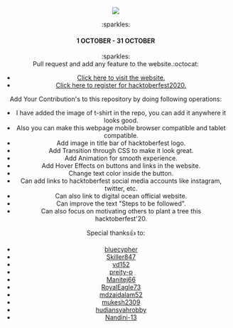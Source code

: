 <p align="center">
    <a href="https://hacktoberfest.digitalocean.com/" target="_blank">
    	<img src="https://github.com/rakshit234/HacktoberFest2020/blob/master/images/HF20_logo.png" >
    </a>
</p>
<center>:sparkles:<h4>1 OCTOBER - 31 OCTOBER</h4>:sparkles:<center>
Pull request and add any feature to the website.:octocat:
    
* [Click here to visit the website.](https://rakshit234.github.io/HacktoberFest2020/)
* [Click here to register for hacktoberfest2020.](https://hacktoberfest.digitalocean.com/)

Add Your Contribution's to this repository by doing following operations:
- I have added the image of t-shirt in the repo, you can add it anywhere it looks good.
- Also you can make this webpage mobile browser compatible and tablet compatible.
- Add image in title bar of hacktoberfest logo.
- Add Transition through CSS to make it look great.
- Add Animation for smooth experience.
- Add Hover Effects on buttons and links in the website.
- Change text color inside the button.
- Can add links to hacktoberfest social media accounts like instagram, twitter, etc.
- Can also link to digital ocean official website.
- Can improve the text "Steps to be followed".
- Can also focus on motivating others to plant a tree this hacktoberfest'20.

Special thanks:+1: to:

* [bluecypher](https://github.com/bluecypher)
* [Skiller847](https://github.com/Skiller847)
* [vd152](https://github.com/vd152)
* [preity-p](https://github.com/preity-p)
* [Manitej66](https://github.com/Manitej66)
* [RoyalEagle73](https://github.com/RoyalEagle73)
* [mdzaidalam52](https://github.com/mdzaidalam52)
* [mukesh2309](https://github.com/mukesh2309)
* [hudiansyahrobby](https://github.com/hudiansyahrobby)
* [Nandini-13](https://github.com/Nandini-13)

<br />
